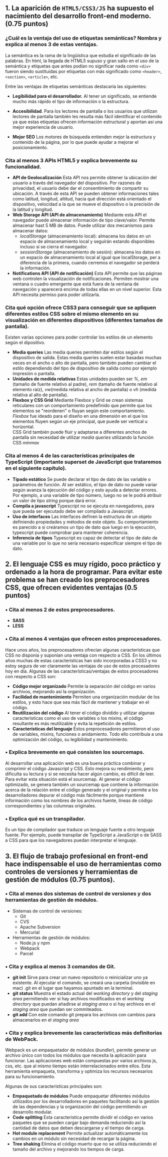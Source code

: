 ## 1. La aparición de `HTML5/CSS3/JS` ha supuesto el nacimiento del desarrollo front-end moderno. (0.75 puntos)

### ¿Cuál es la ventaja del uso de etiquetas semánticas? Nombra y explica al menos 3 de estas ventajas.

La semántica es la rama de la lingüística que estudia el significado de las palabras. En html, la llegada de HTML5 supuso y gran salto en el uso de la semántica y etiquetas que antes podían no significar nada como `<div>` fueron siendo sustituidas por etiquetas con más significado como `<header>`, `<section>`, `<article>`, etc.

Entre las ventajas de etiquetas semánticas destacaría las siguientes:

- **Legibilidad para el desarrollador.** Al tener un significado, se entiende mucho más rápido el tipo de información o la estructura.
- **Accesibilidad**. Para los lectores de pantalla o los usuarios que utilizan lectores de pantalla también les resulta más fácil identificar el contenido ya que estas etiquetas ofrecen información estructural y aportan así una mejor experiencia de usuario.

- **Mejor SEO** Los motores de búsqueda entienden mejor la estructura y contenido de la página, por lo que puede ayudar a mejorar el posicionamiento.

### Cita al menos 3 APIs HTML5 y explica brevemente su funcionalidad.

- **API de Geolocalización** Esta API nos permite obtener la ubicación del usuario a través del navegador del dispositivo. Por razones de privacidad, el usuario debe dar el consentimiento de compartir su ubicación. A través de esta API se pueden obtener informaciones tales como latitud, longitud, altitud, hacia qué dirección está orientado el dispositivo, velocidad a la que se mueve el dispositivo o la precisión de la latitud y longitud.
- **Web Storage API (API de almacenamiento)** Mediante esta API el navegador puede almacenar información de tipo clave/valor. Permite almacenar hast 5 MB de datos. Puede utilizar dos mecanismos para almacenar datos:
  - _localStorage_ (almacenamiento local): almacena los datos en un espacio de almacenamiento local y seguirán estando disponibles incluso si se cierra el navegador.
  - _sessionStorage_ (almacenamiento de sesión): almacena los datos en un espacio de almacenamiento local al igual que localStorage, per a diferencia de la primera, cuando cerremos el navegador se perderá la información.
- **Notifications API (API de notificación)** Esta API permite que las páginas web controlen la visualización de notificaciones. Permiten mostrar una ventana o cuadro emergente que está fuera de la ventana de navegación y aparecerá encima de todas ellas en un nivel superior. Esta API necesita permiso para poder utilizarla.

### Cita qué opción ofrece CSS3 para conseguir que se apliquen diferentes estilos CSS sobre el mismo elemento en su visualización en diferentes dispositivos (diferentes tamaños de pantalla).

Existen varias opciones para poder controlar los estilos de un elemento según el dipositivo.

- **Media queries** Las media queries permiten dar estilos según el dispositivo de salida. Estas media queries suelen estar basadas muchas veces en el ancho o alto de pantalla, pero también pueden cambiar el estilo dependiendo del tipo de dispositivo de salida como por ejemplo impresión o pantalla.
- **Unidades de medida relativas** Estas unidades pueden ser _%_, _em_ (tamaño de fuente relativo al padre), _rem_ (tamaño de fuente relativo al elemento raíz), _vw_(medida relativa al ancho de pantalla) o _vh_ (medida relativa al alto de pantalla).
- **Flexbox y CSS Grid** Mediante Flexbox y Grid se crean sistemas reticulares con un comportamiento predefinido que permite que los elementos se "reordenen" o fluyan según este comportamiento. <br>_Flexbox_ fue ideado para el diseño en una dimensión en el que los elementos fluyen según un eje principal, que puede ser vertical u horizontal.<br>CSS Grid también puede fluir y adaptarse a diferentes anchos de pantalla sin necesidad de utilizar _media queries_ utilizando la función CSS _minmax_

### Cita al menos 4 de las características principales de TypeScript (importante superset de JavaScript que trataremos en el siguiente capítulo).

- **Tipado estático** Se puede declarar el tipo de dato de las variable o parámetros de función. Al ser estático, el tipo de dato no puede variar según avanza la ejecución del código y esto ayuda a detectar errores. Por ejemplo, a una variable de tipo número, luego no se le podrá atribuir un valor de tipo _string_ porque dará error.
- **Compila a javascript** Typescript no se ejecuta en navegadores, para que pueda ser ejecutado debe ser compilado a Javascript.
- **Uso de interfaces** Las interfaces definen la estructura de un objeto definiendo propiedades y métodos de este objeto. Su comportamiento es parecido a si creáramos un tipo de dato que luego en la ejecución, typescript puede comprobar para mantener coherencia.
- **Inferencia de tipos** Typescript es capaz de detectar el tipo de dato de una variable por lo que no sería necesario especificar siempre el tipo de dato.

## 2. El lenguaje CSS es muy rígido, poco práctico y ordenado a la hora de programar. Para evitar este problema se han creado los preprocesadores CSS, que ofrecen evidentes ventajas (0.5 puntos)

### • Cita al menos 2 de estos preprocesadores.

- **SASS**
- **LESS**

### • Cita al menos 4 ventajas que ofrecen estos preprocesadores.

Hace unos años, los preprocesadores ofrecían algunas características que CSS no disponía y suponían una ventaja con respecto a CSS. En los últimos años muchas de estas características han sido incorporadas a CSS3 y no estoy segura de ver claramente las ventajas de uso de estos procesadores hoy en día. Algunas de las características/ventajas de estos procesadores con respecto a CSS son:

- **Código mejor organizado** Permite la separación del código en varios archivos, mejorando así la organización.
- **Facilidad de mantenimiento** Permiten una organización modular de los estilos, y esto hace que sea más fácil de mantener y trabajar en el código.
- **Reutilización del código** Al tener el código dividido y utilizar algunas características como el uso de variables o los mixins, el código resultante es más reutilizable y evita la repetición de estilos.
- **Características del lenguaje** Estos preprocesadores permitieron el uso de variables, mixins, funciones o anidamiento. Todo ello contribuía a una optimización del código, su legibilidad y mantenimiento.

### • Explica brevemente en qué consisten los sourcemaps.

Al desarrollar una aplicación web es una buena práctica combinar y comprimir el código Javascript y CSS. Esto mejora su rendimiento, pero dificulta su lectura y si se necesita hacer algún cambio, es difícil de leer. Para evitar esta situación está el sourcemap. Al generar el código optimizado, se genera también un sourcemap que contiene la información acerca de la relación entre el código generado y el original y permite a los desarrolladores depurar el código más fácilmente porque mantiene información como los nombres de los archivos fuente, líneas de código correspondientes y las columnas originales.

### • Explica qué es un transpilador.

Es un tipo de compilador que traduce un lenguaje fuente a otro lenguaje fuente. Por ejemplo, puede transpilar de TypeScript a JavaScript o de SASS a CSS para que los navegadores puedan interpretar el lenguaje.

## 3. El flujo de trabajo profesional en front-end hace indispensable el uso de herramientas como controles de versiones y herramientas de gestión de módulos (0.75 puntos).

### • Cita al menos dos sistemas de control de versiones y dos herramientas de gestión de módulos.

- Sistemas de control de versiones:
  - Git
  - CVS
  - Apache Subversion
  - Mercurial
- Herramientas de gestión de módulos:
  - Node.js y npm
  - Webpack
  - Parcel

### • Cita y explica al menos 3 comandos de Git.

- **git init** Sirve para crear un nuevo repositorio o reinicializar uno ya existente. Al ejecutar el comando, se creará una carpeta (invisible en mac) .git en el lugar que hayamos apuntado en la terminal.
- **git status** Muestra el estado actual del _working directory_ y del _staging area_ permitiendo ver si hay archivos modificados en el _working directory_ que puedan añadirse al _staging area_ o si hay archivos en el _staging area_ que puedan ser commiteados.
- **git add** Con este comando git prepara los archivos con cambios para almacenarlos en el _staging area_

### • Cita y explica brevemente las características más definitorias de WebPack.

Webpack es un empaquetador de módulos (_bundler_), permite generar un archivo único con todos los módulos que necesita la aplicación para funcionar. Las aplicaciones web están compuestas por varios archivos js, css, etc. que al mismo tiempo están interrelacionados entre ellos. Esta herramienta empaqueta, transforma y optimiza los recursos necesarios para su funcionamiento.

Algunas de sus características principales son:

- **Empaquetado de módulos** Puede empaquetar diferentes módulos utilizados por los desarrolladores en paquetes facilitando así la gestión de las dependencias y la organización del código permitiendo un desarrollo modular.
- **Code splitting** Esta característica permite dividir el código en varios paquetes que se pueden cargar bajo demanda reduciendo así la cantidad de datos que deben descargarse y el tiempo de carga.
- **Hot module replacement** Permite actualizar automáticamente los cambios en un módulo sin necesidad de recargar la página.
- **Tree shaking** Elimina el código muerto que no se utiliza reduciendo el tamaño del archivo y mejorando los tiempos de carga.
